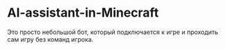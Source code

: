 # AI-assistant-in-Minecraft
Это просто небольшой бот, который подключается к игре и проходить сам игру без команд игрока.
